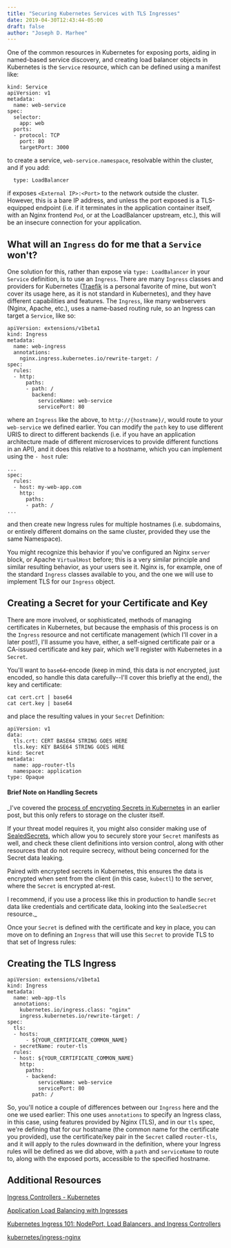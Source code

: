 ```yaml
---
title: "Securing Kubernetes Services with TLS Ingresses"
date: 2019-04-30T12:43:44-05:00
draft: false
author: "Joseph D. Marhee"
---
```


One of the common resources in Kubernetes for exposing ports, aiding in named-based service discovery, and creating load balancer objects in Kubernetes is the `Service` resource, which can be defined using a manifest like:

```
kind: Service
apiVersion: v1
metadata:
  name: web-service
spec:
  selector:
    app: web
  ports:
  - protocol: TCP
    port: 80
    targetPort: 3000
```

to create a service, `web-service.namespace`, resolvable within the cluster, and if you add:

```
  type: LoadBalancer
```

if exposes `<External IP>:<Port>` to the network outside the cluster. However, this is a bare IP address, and unless the port exposed is a TLS-equipped endpoint (i.e. if it terminates in the application container itself, with an Nginx frontend `Pod`, or at the LoadBalancer upstream, etc.), this will be an insecure connection for your application.

What will an `Ingress` do for me that a `Service` won't?
---

One solution for this, rather than expose via `type: LoadBalancer` in your `Service` definition, is to use an `Ingress`. There are many `Ingress` classes and providers for Kubernetes ([Traefik](traefik.io) is a personal favorite of mine, but won't cover its usage here, as it is not standard in Kubernetes), and they have different capabilities and features. The `Ingress`, like many webservers (Nginx, Apache, etc.), uses a name-based routing rule, so an Ingress can target a `Service`, like so:

```
apiVersion: extensions/v1beta1
kind: Ingress
metadata:
  name: web-ingress
  annotations:
    nginx.ingress.kubernetes.io/rewrite-target: /
spec:
  rules:
  - http:
      paths:
      - path: /
        backend:
          serviceName: web-service
          servicePort: 80
```

where an `Ingress` like the above, to `http://{hostname}/`, would route to your `web-service` we defined earlier. You can modify the `path` key to use different URIS to direct to different backends (i.e. if you have an application architecture made of different microservices to provide different functions in an API), and it does this relative to a hostname, which you can implement using the `- host` rule:

```
...
spec:
  rules:
  - host: my-web-app.com
    http:
      paths:
      - path: /
...
```

and then create new Ingress rules for multiple hostnames (i.e. subdomains, or entirely different domains on the same cluster, provided they use the same Namespace). 

You might recognize this behavior if you've configured an Nginx `server` block, or Apache `VirtualHost` before; this is a very similar principle and similar resulting behavior, as your users see it. Nginx is, for example, one of the standard `Ingress` classes available to you, and the one we will use to implement TLS for our `Ingress` object.

Creating a Secret for your Certificate and Key
---

There are more involved, or sophisticated, methods of managing certificates in Kubernetes, but because the emphasis of this process is on the `Ingress` resource and not certificate management (which I'll cover in a later post!), I'll assume you have, either, a self-signed certificate pair or a CA-issued certificate and key pair, which we'll register with Kubernetes in a `Secret`.

You'll want to `base64`-encode (keep in mind, this data is _not_ encrypted, just encoded, so handle this data carefully--I'll cover this briefly at the end), the key and certificate:

```
cat cert.crt | base64
cat cert.key | base64
```

and place the resulting values in your `Secret` Definition:

```
apiVersion: v1
data:
  tls.crt: CERT BASE64 STRING GOES HERE
  tls.key: KEY BASE64 STRING GOES HERE
kind: Secret
metadata:
  name: app-router-tls
  namespace: application
type: Opaque
```

<h4>Brief Note on Handling Secrets</h4>


_I've covered the [process of encrypting Secrets in Kubernetes](https://operating-kubernetes.info/posts/automating-and-enabling-encryption-at-rest/) in an earlier post, but this only refers to storage on the cluster itself. 

If your threat model requires it, you might also consider making use of [SealedSecrets](https://github.com/bitnami-labs/sealed-secrets), which allow you to securely store your `Secret` manifests as well, and check these client definitions into version control, along with other resources that do not require secrecy, without being concerned for the Secret data leaking. 

Paired with encrypted secrets in Kubernetes, this ensures the data is encrypted when sent from the client (in this case, `kubectl`) to the server, where the `Secret` is encrypted at-rest. 

I recommend, if you use a process like this in production to handle `Secret` data like credentials and certificate data, looking into the `SealedSecret` resource._

Once your `Secret` is defined with the certificate and key in place, you can move on to defining an `Ingress` that will use this `Secret` to provide TLS to that set of Ingress rules:

Creating the TLS Ingress
---

```
apiVersion: extensions/v1beta1
kind: Ingress
metadata:
  name: web-app-tls
  annotations:
    kubernetes.io/ingress.class: "nginx"
    ingress.kubernetes.io/rewrite-target: /
spec:
  tls:
  - hosts:
      - ${YOUR_CERTIFICATE_COMMON_NAME}
  - secretName: router-tls
  rules:
  - host: ${YOUR_CERTIFICATE_COMMON_NAME}
    http:
      paths:
      - backend:
          serviceName: web-service
          servicePort: 80
        path: /
```

So, you'll notice a couple of differences between our `Ingress` here and the one we used earlier: This one uses `annotations` to specify an Ingress class, in this case, using features provided by Nginx (TLS), and in our `tls` spec, we're defining that for our hostname (the common name for the certificate you provided), use the certificate/key pair in the `Secret` called `router-tls`, and it will apply to the rules downward in the definition, where your Ingress rules will be defined as we did above, with a `path` and `serviceName` to route to, along with the exposed ports, accessible to the specified hostname.

Additional Resources
---

[Ingress Controllers - Kubernetes](https://kubernetes.io/docs/concepts/services-networking/ingress-controllers/)

[Application Load Balancing with Ingresses](https://akomljen.com/aws-alb-ingress-controller-for-kubernetes/)

[Kubernetes Ingress 101: NodePort, Load Balancers, and Ingress Controllers](https://blog.getambassador.io/kubernetes-ingress-nodeport-load-balancers-and-ingress-controllers-6e29f1c44f2d)

[kubernetes/ingress-nginx](https://github.com/kubernetes/ingress-nginx)


